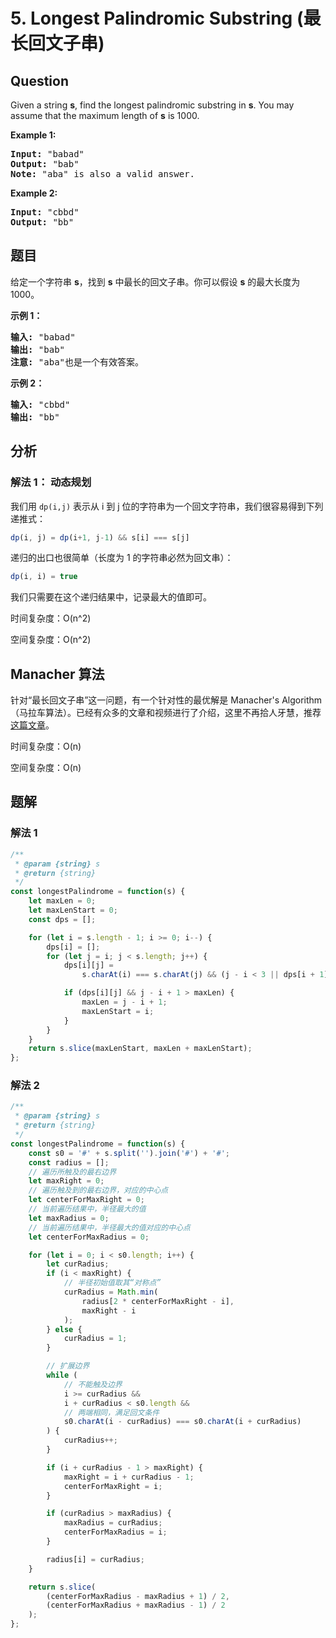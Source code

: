 # 5. Longest Palindromic Substring (最长回文子串)

## Question

Given a string **s**, find the longest palindromic substring in **s**. You may assume that the maximum length of **s** is 1000.

**Example 1:**

<pre><strong>Input:</strong> "babad"
<strong>Output:</strong> "bab"
<strong>Note:</strong> "aba" is also a valid answer.
</pre>

**Example 2:**

<pre><strong>Input:</strong> "cbbd"
<strong>Output:</strong> "bb"
</pre>

## 题目

给定一个字符串 **s**，找到 **s** 中最长的回文子串。你可以假设 **s** 的最大长度为 1000。

**示例 1：**

<pre><strong>输入:</strong> "babad"
<strong>输出:</strong> "bab"
<strong>注意:</strong> "aba"也是一个有效答案。
</pre>

**示例 2：**

<pre><strong>输入:</strong> "cbbd"
<strong>输出:</strong> "bb"
</pre>

## 分析

### 解法 1： 动态规划

我们用 `dp(i,j)` 表示从 i 到 j 位的字符串为一个回文字符串，我们很容易得到下列递推式：

```javascript
dp(i, j) = dp(i+1, j-1) && s[i] === s[j]
```

递归的出口也很简单（长度为 1 的字符串必然为回文串）：

```javascript
dp(i, i) = true
```

我们只需要在这个递归结果中，记录最大的值即可。

时间复杂度：O(n^2)

空间复杂度：O(n^2)

## Manacher 算法

针对“最长回文子串”这一问题，有一个针对性的最优解是 Manacher's Algorithm （马拉车算法）。已经有众多的文章和视频进行了介绍，这里不再拾人牙慧，推荐[这篇文章](https://blog.csdn.net/liuwei0604/article/details/50414542)。

时间复杂度：O(n)

空间复杂度：O(n)

## 题解

### 解法 1

```javascript
/**
 * @param {string} s
 * @return {string}
 */
const longestPalindrome = function(s) {
    let maxLen = 0;
    let maxLenStart = 0;
    const dps = [];

    for (let i = s.length - 1; i >= 0; i--) {
        dps[i] = [];
        for (let j = i; j < s.length; j++) {
            dps[i][j] =
                s.charAt(i) === s.charAt(j) && (j - i < 3 || dps[i + 1][j - 1]);

            if (dps[i][j] && j - i + 1 > maxLen) {
                maxLen = j - i + 1;
                maxLenStart = i;
            }
        }
    }
    return s.slice(maxLenStart, maxLen + maxLenStart);
};
```

### 解法 2

```javascript
/**
 * @param {string} s
 * @return {string}
 */
const longestPalindrome = function(s) {
    const s0 = '#' + s.split('').join('#') + '#';
    const radius = [];
    // 遍历所触及的最右边界
    let maxRight = 0;
    // 遍历触及到的最右边界，对应的中心点
    let centerForMaxRight = 0;
    // 当前遍历结果中，半径最大的值
    let maxRadius = 0;
    // 当前遍历结果中，半径最大的值对应的中心点
    let centerForMaxRadius = 0;

    for (let i = 0; i < s0.length; i++) {
        let curRadius;
        if (i < maxRight) {
            // 半径初始值取其“对称点”
            curRadius = Math.min(
                radius[2 * centerForMaxRight - i],
                maxRight - i
            );
        } else {
            curRadius = 1;
        }

        // 扩展边界
        while (
            // 不能触及边界
            i >= curRadius &&
            i + curRadius < s0.length &&
            // 两端相同，满足回文条件
            s0.charAt(i - curRadius) === s0.charAt(i + curRadius)
        ) {
            curRadius++;
        }

        if (i + curRadius - 1 > maxRight) {
            maxRight = i + curRadius - 1;
            centerForMaxRight = i;
        }

        if (curRadius > maxRadius) {
            maxRadius = curRadius;
            centerForMaxRadius = i;
        }

        radius[i] = curRadius;
    }

    return s.slice(
        (centerForMaxRadius - maxRadius + 1) / 2,
        (centerForMaxRadius + maxRadius - 1) / 2
    );
};
```
